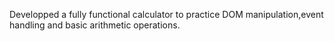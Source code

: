 Developped a fully functional calculator to practice DOM manipulation,event handling and basic arithmetic operations.
